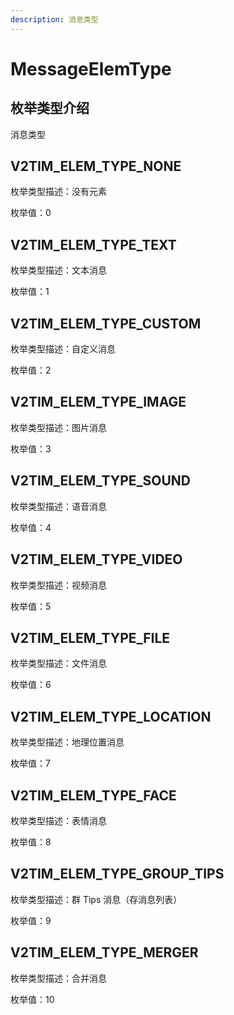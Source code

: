 ```yaml
---
description: 消息类型
---
```


# MessageElemType

## 枚举类型介绍

消息类型

## V2TIM\_ELEM\_TYPE\_NONE

枚举类型描述：没有元素

枚举值：0

## V2TIM\_ELEM\_TYPE\_TEXT

枚举类型描述：文本消息

枚举值：1

## V2TIM\_ELEM\_TYPE\_CUSTOM

枚举类型描述：自定义消息

枚举值：2

## V2TIM\_ELEM\_TYPE\_IMAGE

枚举类型描述：图片消息

枚举值：3

## V2TIM\_ELEM\_TYPE\_SOUND

枚举类型描述：语音消息

枚举值：4

## V2TIM\_ELEM\_TYPE\_VIDEO

枚举类型描述：视频消息

枚举值：5

## V2TIM\_ELEM\_TYPE\_FILE

枚举类型描述：文件消息

枚举值：6

## V2TIM\_ELEM\_TYPE\_LOCATION

枚举类型描述：地理位置消息

枚举值：7

## V2TIM\_ELEM\_TYPE\_FACE

枚举类型描述：表情消息

枚举值：8

## V2TIM\_ELEM\_TYPE\_GROUP\_TIPS

枚举类型描述：群 Tips 消息（存消息列表）

枚举值：9

## V2TIM\_ELEM\_TYPE\_MERGER

枚举类型描述：合并消息

枚举值：10
